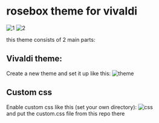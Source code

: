# rosebox theme for vivaldi

![1](https://cdn.discordapp.com/attachments/704792091955429426/772484852238516275/Screenshot_2020_11.01_1637_2.png)
![2](https://cdn.discordapp.com/attachments/704792091955429426/772484843752783942/Screenshot_2020_11.01_1637.png)
  
this theme consists of 2 main parts:  
  
## Vivaldi theme: 
Create a new theme and set it up like this:
![theme](https://cdn.discordapp.com/attachments/704792091955429426/772485052969517066/Screenshot_2020_11.01_1639.png)  

## Custom css
Enable custom css like this (set your own directory):
![css](https://cdn.discordapp.com/attachments/704792091955429426/772484849277075518/Screenshot_2020_11.01_1638.png)  
and put the custom.css file from this repo there  

